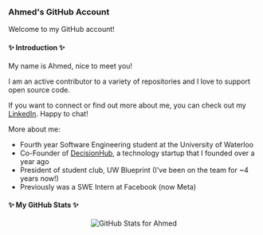### Ahmed's GitHub Account

Welcome to my GitHub account!

#### ✨ Introduction ✨

My name is Ahmed, nice to meet you!

I am an active contributor to a variety of repositories and I love to support open source code.

If you want to connect or find out more about me, you can check out my [LinkedIn](https://www.linkedin.com/in/ahmedhamodi/). Happy to chat!

More about me:
- Fourth year Software Engineering student at the University of Waterloo
- Co-Founder of [DecisionHub](https://decisionhub.org/), a technology startup that I founded over a year ago
- President of student club, UW Blueprint (I've been on the team for ~4 years now!)
- Previously was a SWE Intern at Facebook (now Meta)

#### ✨ My GitHub Stats ✨

<p align="center">
  <img src="https://github-readme-stats.vercel.app/api?username=ahmedhamodi&show_icons=true&theme=merko&count_private=true" alt="GitHub Stats for Ahmed"/>
</p>
